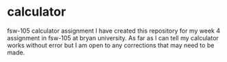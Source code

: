 # calculator
fsw-105 calculator assignment
I have created this repository for my week 4 assignment in fsw-105 at bryan university. As far as I can tell my calculator works without error but I am open to any corrections that may need to be made. 
